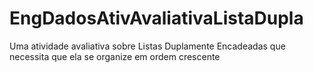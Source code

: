 # EngDadosAtivAvaliativaListaDupla
Uma atividade avaliativa sobre Listas Duplamente Encadeadas que necessita que ela se organize em ordem crescente
